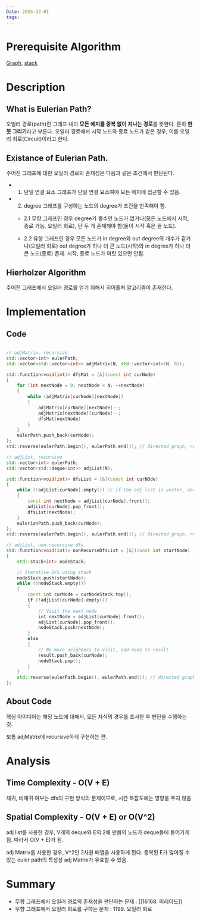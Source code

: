 ```yaml
---
Date: 2024-12-01
tags:
---
```

# Prerequisite Algorithm
[Graph](Graph), [stack](stack)
# Description
## What is Eulerian Path?
오일러 경로(path)란 그래프 내의 **모든 에지를 중복 없이 지나는 경로**를 뜻한다. 흔히 **한 붓 그리기**라고 부른다. 오일러 경로에서 시작 노드와 종료 노드가 같은 경우, 이를 오일러 회로(Circuit)이라고 한다.
## Existance of Eulerian Path.
주어진 그래프에 대한 오일러 경로의 존재성은 다음과 같은 조건에서 판단된다.

- 1. 단일 연결 요소
	그래프가 단일 연결 요소여야 모든 에지에 접근할 수 있음.
	
- 2. degree
	그래프를 구성하는 노드의 degree가 조건을 만족해야 함.
		
	- 2.1 무향 그래프인 경우
		degree가 홀수인 노드가 없거나(모든 노드에서 시작, 종료 가능, 오일러 회로), 
		단 두 개 존재해야 함(둘이 시작 혹은 끝 노드).

	- 2.2 유향 그래프인 경우
		모든 노드가 in degree와 out degree의 개수가 같거나(오일러 회로)
		out degree가 하나 더 큰 노드(시작)와 in degree가 하나 더 큰 노드(종료) 존제.
		시작, 종료 노드가 여럿 있으면 안됨.
## Hierholzer Algorithm
주어진 그래프에서 오일러 경로를 얻기 위해서 히어홀처 알고리즘이 존재한다.

# Implementation

## Code

``` C++

// adjMatrix, recursive
std::vector<int> eulerPath;
std::vector<std::vector<int>> adjMatrix(N, std::vector<int>(N, 0));

std::function<void(int)> dfsMat = [&](const int curNode)
{
	for (int nextNode = 0; nextNode < N; ++nextNode)
	{
		while (adjMatrix[curNode][nextNode])
		{
			adjMatrix[curNode][nextNode]--;
			adjMatrix[nextNode][curNode]--;
			dfsMat(nextNode)
		}
	}
	eulerPath.push_back(curNode);
};
std::reverse(eulerPath.begin(), eulerPath.end()); // directed graph, reverse

// adjList, recursive
std::vector<int> eulerPath;
std::vector<std::deque<int>> adjList(N);

std::function<void(int)> dfsList = [&](const int curNOde)
{
	while (!adjList[curNode].empty()) // if the adj list is vector, use iteratioin
	{
		const int nextNode = adjList[curNode].front();
		adjList[curNode].pop_front();
		dfsList(nextNode);
	}
	eulerianPath.push_back(curNode);
};
std::reverse(eulerPath.begin(), eulerPath.end()); // directed graph, reverse

// adjList, non-recursive dfs
std::function<void(int)> nonRecurseDfsList = [&](const int startNode)
{
	std::stack<int> nodeStack;

	// Iterative DFS using stack
	nodeStack.push(startNode);
	while (!nodeStack.empty())
	{
		const int curNode = curNodeStack.top();
		if (!adjList[curNode].empty())
		{
			// Visit the next node
			int nextNode = adjList[curNode].front();
			adjList[curNode].pop_front();
			nodeStack.push(nextNode);
		}
		else
		{
			// No more neighbors to visit, add node to result
			result.push_back(curNode);
			nodeStack.pop();
		}
	}
	std::reverse(eulerPath.begin(), eulerPath.end()); // directed graph, reverse
};

```

## About Code
핵심 아이디어는 해당 노드에 대해서, 모든 자식의 경우를 조사한 후 판단을 수행하는 것.

보통 adjMatrix에 recursive하게 구현하는 편.
# Analysis

## Time Complexity - O(V + E)

재귀, 비재귀 여부는 dfs의 구현 방식의 문제이므로, 시간 복잡도에는 영향을 주지 않음.
## Spatial Complexity - O(V + E) or O(V^2)
adj list를 사용한 경우, V개의 deque와 E의 2배 만큼의 노드가 deque들에 들어가게 됨.
따라서 O(V + E)가 됨.

adj Matrix를 사용한 경우, V^2인 2차원 배열을 사용하게 된다. 중복된 E가 많아질 수 있는 euler path의 특성상 adj Matrix가 유효할 수 있음.

# Summary

- 무향 그래프에서 오일러 경로의 존재성을 판단하는 문제 : [[16168. 퍼레이드]]
- 무향 그래프에서 오일러 회로를 구하는 문제 : 1199. 오일러 회로